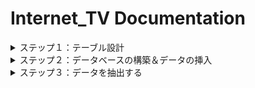 # Internet_TV Documentation
<details>
  <summary> ステップ１：テーブル設計 </summary>

  テーブル：users
  | カラム名 | データ型 | NULL | キー | 初期値 | AUTO INCREMENT |
  | :---: | :---: | :---: | :---: | :---: | :---: |
  | id | BIGINT(20) | | PRIMARY | | YES |
  | user_name | VARCHAR(100) | | | | |
  | user_email | VARCHAR(100) | | INDEX | |
  | user_password| CHAR(64) | | | | |

  <br>

  テーブル：channels
  | カラム名 | データ型 | NULL | キー | 初期値 | AUTO INCREMENT |
  | :---: | :---: | :---: | :---: | :---: | :---: |
  | id | BIGINT(20) | | PRIMARY | | YES|
  | channel_name | VARCHAR(100) | | | | |
  
  <br>

  テーブル：time_slots
  | カラム名 | データ型 | NULL | キー | 初期値 | AUTO INCREMENT |
  | :---: | :---: | :---: | :---: | :---: | :---: |
  | id | BIGINT(20) | | PRIMARY | | YES |
  | channel_id | BIGINT(20) | | INDEX | | |
  | start_time | TIME | | | | |
  | end_time | TIME | | | | |

  ＊ 外部キー制約：channel_id に対して、channels テーブルの id カラムから設定

  <br>

  テーブル：genres
  | カラム名 | データ型 | NULL | キー | 初期値 | AUTO INCREMENT |
  | :---: | :---: | :---: | :---: | :---: | :---: |
  | id | BIGINT(20) | | PRIMARY | | YES |
  | genre_name | VARCHAR(100) | | | | |

  <br>

  テーブル：programs
  | カラム名 | データ型 | NULL | キー | 初期値 | AUTO INCREMENT |
  | :---: | :---: | :---: | :---: | :---: | :---: |
  | id | BIGINT(20) | | PRIMARY | | YES |
  | title | VARCHAR(100) | | | | |
  | description | TEXT | | | | |
  | genre_id | BIGINT(20) | | INDEX | | |

  <br>

  テーブル：seasons
  | カラム名 | データ型 | NULL | キー | 初期値 | AUTO INCREMENT |
  | :---: | :---: | :---: | :---: | :---: | :---: |
  | id | BIGINT(20) | | PRIMARY | | YES |
  | program_id | BIGINT(20) | | INDEX | | |
  | season_number| INT(11) | | | | |

  ＊ 外部キー制約：program_id に対して、programs テーブルの id カラムから設定

  <br>

  テーブル：episodes
  | カラム名 | データ型 | NULL | キー | 初期値 | AUTO INCREMENT |
  | :---: | :---: | :---: | :---: | :---: | :---: |
  | id | BIGINT(20) | | PRIMARY | | YES |
  | season_id | BIGINT(20) | | INDEX | | |
  | episode_number | INT(11) | | | | |
  | episode_title | VARCHAR(100) | | | | |
  | episode_description | TEXT | | | | |
  | video_duration | INT(11) | | | | |
  | release_date | DATE | | | | |

  ＊ 外部キー制約：season_id に対して、seasons テーブルの id カラムから設定
  
  <br>

  テーブル：program_genres
  | カラム名 | データ型 | NULL | キー | 初期値 | AUTO INCREMENT |
  | :---: | :---: | :---: | :---: | :---: | :---: |
  | id | BIGINT(20) | | PRIMARY | | YES |
  | program_id | BIGINT(20) | | INDEX | | |
  | genre_id | BIGINT(20) | | INDEX | | |

  ＊ 外部キー制約：program_id に対して、programs テーブルの id カラムから設定

  ＊ 外部キー制約：genre_id に対して、genres テーブルの id カラムから設定

  <br>

  テーブル：view_counts
  | カラム名 | データ型 | NULL | キー | 初期値 | AUTO INCREMENT |
  | :---: | :---: | :---: | :---: | :---: | :---: |
  | id | BIGINT(20) | | PRIMARY | | YES |
  | episode_id | BIGINT(20) | | INDEX | | |
  | channel_id | BIGINT(20) | | INDEX | | |
  | time_slot_id | BIGINT(20) | | INDEX | | |
  | view_count | INT(11) | | | | |

  ＊ 外部キー制約：episode_id に対して、episodes テーブルの id カラムから設定

  ＊ 外部キー制約：channel_id に対して、channels テーブルの id カラムから設定

  ＊ 外部キー制約：time_slot_id に対して、time_slots テーブルの id カラムから設定
</details>
<details>
  <summary>ステップ２：データベースの構築＆データの挿入</summary>

  ### Docker-composeによるmysqlを構築
    1.docker-compose.ymlが入ったディレクトリーに移動します。
    2.docker-compose up -dを実行します。
    3.docker-compose exec db /bin/bashを入力し、コンテナに接続します。
    4.mysql -pを入力し、mysqlに接続します。
    5.パスワードを入力し、mysqlに接続します。

  ### internet_tvデータベースを作成
    1.source /Internet_TV/setup_sql/create_database.sql

  ### テーブルを作成
    1.source /Internet_TV/setup_sql/create_table.sql

  ### サンプルデータの挿入
    1.source /Internet_TV/setup_sql/insert_data.sql
</details>

<details>
  <summary>ステップ３：データを抽出する</summary>

  ### エピソード視聴数トップ3のエピソードタイトルと視聴数を取得するクエリ
    SELECT episode_title, view_count
    From episodes
    JOIN view_counts ON episodes.id = view_counts.episode_id
    ORDER BY view_count DESC
    LIMIT 3;
  
  ### エピソード視聴数トップ3の番組タイトル、シーズン数、エピソード数、エピソードタイトル、視聴数を取得するクエリ
    SELECT programs.title, seasons.season_number, episodes.episode_number, episodes.episode_title, view_counts.view_count
    FROM episodes 
    JOIN seasons ON episodes.season_id = seasons.id
    JOIN programs ON seasons.program_id = programs.id 
    JOIN view_counts ON episodes.id = view_counts.episode_id 
    ORDER BY view_counts.view_count DESC
    LIMIT 3;

  ### 本日の番組表を表示するために、本日放送される全ての番組のチャンネル名、放送開始時刻、放送終了時刻、シーズン数、エピソード数、エピソードタイトル、エピソード詳細を取得するクエリ
    SELECT channels.channel_name, CONCAT(CURRENT_DATE, ' ', time_slots.start_time) AS start_time, CONCAT(CURRENT_DATE, ' ', time_slots.end_time) AS end_time, seasons.season_number, episodes.episode_number, episodes.episode_title, episodes.episode_description 
    FROM view_counts
    JOIN episodes ON view_counts.episode_id = episodes.id
    JOIN seasons ON episodes.season_id = seasons.id
    JOIN programs ON seasons.program_id = programs.id
    JOIN time_slots ON view_counts.time_slot_id = time_slots.id
    JOIN channels ON view_counts.channel_id = channels.id
    WHERE episodes.release_date = CURRENT_DATE
    ORDER BY time_slots.start_time;

  ### ドラマチャンネルの本日から一週間分の番組表の放送開始時刻、放送終了時刻、シーズン数、エピソード数、エピソードタイトル、エピソード詳細を取得するクエリ
    SELECT time_slots.start_time, time_slots.end_time, seasons.season_number, episodes.episode_number, episodes.episode_title, episodes.episode_description
    FROM view_counts
    JOIN episodes ON view_counts.episode_id = episodes.id
    JOIN seasons ON episodes.season_id = seasons.id
    JOIN programs ON seasons.program_id = programs.id
    JOIN time_slots ON view_counts.time_slot_id = time_slots.id
    JOIN channels ON view_counts.channel_id = channels.id
    WHERE channels.channel_name = 'ドラマ'
    AND episodes.release_date BETWEEN CURRENT_DATE AND DATE_ADD(CURRENT_DATE, INTERVAL 7 DAY)
    ORDER BY episodes.release_date, time_slots.start_time;

  ### 直近一週間で最も見られた番組の番組タイトルと視聴数を取得するクエリ
    SELECT programs.title, SUM(view_counts.view_count) AS total_view_count
    FROM view_counts
    JOIN episodes ON view_counts.episode_id = episodes.id
    JOIN seasons ON episodes.season_id = seasons.id
    JOIN programs ON seasons.program_id = programs.id
    WHERE episodes.release_date BETWEEN DATE_SUB(CURRENT_DATE, INTERVAL 7 DAY) AND CURRENT_DATE
    GROUP BY programs.title
    ORDER BY total_view_count DESC
    LIMIT 2;

  ### ジャンルごとの番組の視聴数ランキングを取得するクエリ
    SELECT genres.genre_name, programs.title, AVG(view_counts.view_count) AS average_view_count
    FROM view_counts
    JOIN episodes ON view_counts.episode_id = episodes.id
    JOIN seasons ON episodes.season_id = seasons.id
    JOIN programs ON seasons.program_id = programs.id
    JOIN program_genres ON programs.id = program_genres.program_id
    JOIN genres ON program_genres.genre_id = genres.id
    GROUP BY genres.genre_name, programs.title
    ORDER BY average_view_count DESC;
</details>